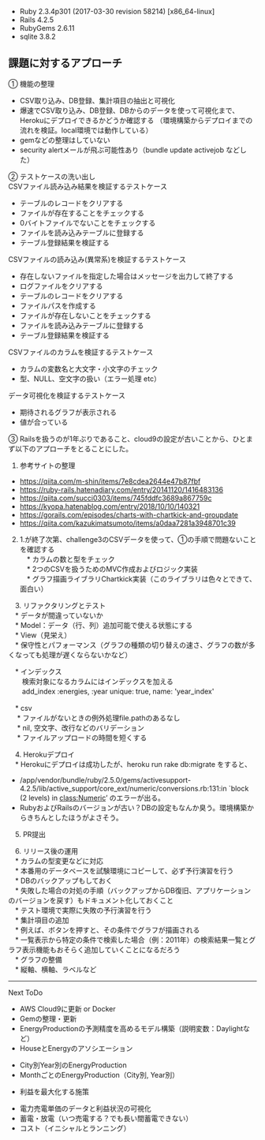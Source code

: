 * Ruby 2.3.4p301 (2017-03-30 revision 58214) [x86_64-linux]
* Rails 4.2.5
* RubyGems 2.6.11
* sqlite 3.8.2

## 課題に対するアプローチ
 ① 機能の整理
 * CSV取り込み、DB登録、集計項目の抽出と可視化
 * 爆速でCSV取り込み、DB登録、DBからのデータを使って可視化まで、Herokuにデプロイできるかどうか確認する
  （環境構築からデプロイまでの流れを検証。local環境では動作している）
 * gemなどの整理はしていない
 * security alertメールが飛ぶ可能性あり（bundle update activejob などした）

 ② テストケースの洗い出し  
 CSVファイル読み込み結果を検証するテストケース
 
  * テーブルのレコードをクリアする
  * ファイルが存在することをチェックする
  * 0バイトファイルでないことをチェックする
  * ファイルを読み込みテーブルに登録する
  * テーブル登録結果を検証する

 CSVファイルの読み込み(異常系)を検証するテストケース
  * 存在しないファイルを指定した場合はメッセージを出力して終了する
  * ログファイルをクリアする
  * テーブルのレコードをクリアする
  * ファイルパスを作成する
  * ファイルが存在しないことをチェックする
  * ファイルを読み込みテーブルに登録する
  * テーブル登録結果を検証する
  
  CSVファイルのカラムを検証するテストケース
  * カラムの変数名と大文字・小文字のチェック
  * 型、NULL、空文字の扱い（エラー処理 etc）

  データ可視化を検証するテストケース
  * 期待されるグラフが表示される
  * 値が合っている

 ③ Railsを扱うのが1年ぶりであること、cloud9の設定が古いことから、ひとまず以下のアプローチをとることにした。
  1. 参考サイトの整理

  * https://qiita.com/m-shin/items/7e8cdea2644e47b87fbf
  * https://ruby-rails.hatenadiary.com/entry/20141120/1416483136
  * https://qiita.com/succi0303/items/745fddfc3689a867759c
  * https://kyopa.hatenablog.com/entry/2018/10/10/140321
  * https://gorails.com/episodes/charts-with-chartkick-and-groupdate
  * https://qiita.com/kazukimatsumoto/items/a0daa7281a3948701c39  
  
  2. 1.が終了次第、challenge3のCSVデータを使って、①の手順で問題ないことを確認する  
　* カラムの数と型をチェック  
　* 2つのCSVを扱うためのMVC作成およびロジック実装  
　* グラフ描画ライブラリChartkick実装（このライブラリは色々とできて、面白い）  

　3. リファクタリングとテスト  
　* データが間違っていないか  
　* Model：データ（行、列）追加可能で使える状態にする  
　* View（見栄え）  
　* 保守性とパフォーマンス（グラフの種類の切り替えの速さ、グラフの数が多くなっても処理が遅くならないかなど）  

　* インデックス  
　　検索対象になるカラムにはインデックスを加える  
　　add_index :energies, :year unique: true, name: 'year_index'  

　* csv  
　 * ファイルがないときの例外処理file.pathのあるなし  
　 * nil, 空文字、改行などのバリデーション  
　 * ファイルアップロードの時間を短くする  

　4. Herokuデプロイ  
　* Herokuにデプロイは成功したが、heroku run rake db:migrate をすると、  
  * /app/vendor/bundle/ruby/2.5.0/gems/activesupport-4.2.5/lib/active_support/core_ext/numeric/conversions.rb:131:in `block (2 levels) in <class:Numeric>’
  のエラーが出る。  
  * RubyおよびRailsのバージョンが古い？DBの設定もなんか臭う。環境構築からきちんとしたほうがよさそう。  

　5. PR提出

　6. リリース後の運用  
　* カラムの型変更などに対応  
　* 本番用のデータベースを試験環境にコピーして、必ず予行演習を行う  
　* DBのバックアップもしておく  
　* 失敗した場合の対処の手順（バックアップからDB復旧、アプリケーションのバージョンを戻す）もドキュメント化しておくこと  
　* テスト環境で実際に失敗の予行演習を行う  
　* 集計項目の追加  
　* 例えば、ボタンを押すと、その条件でグラフが描画される  
　* 一覧表示から特定の条件で検索した場合（例：2011年）の検索結果一覧とグラフ表示機能もおそらく追加していくことになるだろう  
　* グラフの整備  
　* 縦軸、横軸、ラベルなど  

---------------------------------------------------------------------------
 Next ToDo
  * AWS Cloud9に更新 or Docker
  * Gemの整理・更新
  * EnergyProductionの予測精度を高めるモデル構築（説明変数：Daylightなど）
  * HouseとEnergyのアソシエーション
   - City別Year別のEnergyProduction
   - MonthごとのEnergyProduction（City別, Year別）
  * 利益を最大化する施策
   - 電力売電単価のデータと利益状況の可視化
   - 蓄電・放電（いつ売電する？でも長い間蓄電できない）
   - コスト（イニシャルとランニング）